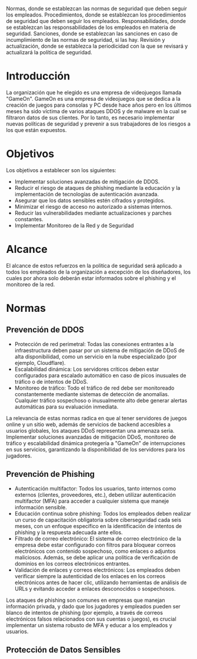 Normas, donde se establezcan las normas de seguridad que deben seguir los empleados.
Procedimientos, donde se establezcan los procedimientos de seguridad que deben seguir los
empleados.
Responsabilidades, donde se establezcan las responsabilidades de los empleados en materia de
seguridad.
Sanciones, donde se establezcan las sanciones en caso de incumplimiento de las normas de
seguridad, si las hay.
Revisión y actualización, donde se establezca la periodicidad con la que se revisará y actualizará la
política de seguridad.

# Introducción

La organización que he elegido es una empresa de videojuegos llamada "GameOn". GameOn es una empresa de videojuegos que se dedica a la creación de juegos para consolas y PC desde hace años pero en los últimos meses ha sido víctima de varios ataques DDOS y de malware en la cual se filtraron datos de sus clientes. Por lo tanto, es necesario implementar nuevas políticas de seguridad y prevenir a sus trabajadores de los riesgos a los que están expuestos.

# Objetivos

Los objetivos a establecer son los siguientes:

- Implementar soluciones avanzadas de mitigación de DDOS.
- Reducir el riesgo de ataques de phishing mediante la educación y la implementación de tecnologías de autenticación avanzada.
- Asegurar que los datos sensibles estén cifrados y protegidos.
- Minimizar el riesgo de acceso no autorizado a sistemas internos.
- Reducir las vulnerabilidades mediante actualizaciones y parches constantes.
- Implementar Monitoreo de la Red y de Seguridad

# Alcance

El alcance de estos refuerzos en la politica de seguridad será aplicado a todos los empleados de la organización a excepción de los diseñadores, los cuales por ahora solo deberán estar informados sobre el phishing y el monitoreo de la red.

# Normas

## Prevención de DDOS
- Protección de red perimetral: Todas las conexiones entrantes a la infraestructura deben pasar por un sistema de mitigación de DDoS de alta disponibilidad, como un servicio en la nube especializado (por ejemplo, Cloudflare).
- Escalabilidad dinámica: Los servidores críticos deben estar configurados para escalado automático en caso de picos inusuales de tráfico o de intentos de DDoS.
- Monitoreo de tráfico: Todo el tráfico de red debe ser monitoreado constantemente mediante sistemas de detección de anomalías. Cualquier tráfico sospechoso o inusualmente alto debe generar alertas automáticas para su evaluación inmediata.

La relevancia de estas normas radica en que al tener servidores de juegos online y un sitio web, además de servicios de backend accesibles a usuarios globales, los ataques DDoS representan una amenaza seria. Implementar soluciones avanzadas de mitigación DDoS, monitoreo de tráfico y escalabilidad dinámica protegería a "GameOn" de interrupciones en sus servicios, garantizando la disponibilidad de los servidores para los jugadores. 

## Prevención de Phishing
- Autenticación multifactor: Todos los usuarios, tanto internos como externos (clientes, proveedores, etc.), deben utilizar autenticación multifactor (MFA) para acceder a cualquier sistema que maneje información sensible.
- Educación continua sobre phishing: Todos los empleados deben realizar un curso de capacitación obligatoria sobre ciberseguridad cada seis meses, con un enfoque específico en la identificación de intentos de phishing y la respuesta adecuada ante ellos.
- Filtrado de correo electrónico: El sistema de correo electrónico de la empresa debe estar configurado con filtros para bloquear correos electrónicos con contenido sospechoso, como enlaces o adjuntos maliciosos. Además, se debe aplicar una política de verificación de dominios en los correos electrónicos entrantes.
- Validación de enlaces y correos electrónicos: Los empleados deben verificar siempre la autenticidad de los enlaces en los correos electrónicos antes de hacer clic, utilizando herramientas de análisis de URLs y evitando acceder a enlaces desconocidos o sospechosos.

Los ataques de phishing son comunes en empresas que manejan información privada, y dado que los jugadores y empleados pueden ser blanco de intentos de phishing (por ejemplo, a través de correos electrónicos falsos relacionados con sus cuentas o juegos), es crucial implementar un sistema robusto de MFA y educar a los empleados y usuarios.

## Protección de Datos Sensibles